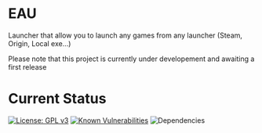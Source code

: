 # EAU
Launcher that allow you to launch any games from any launcher (Steam, Origin, Local exe...)

Please note that this project is currently under developement and awaiting a first release
# Current Status

[![License: GPL v3](https://img.shields.io/badge/License-GPLv3-blue.svg)](https://www.gnu.org/licenses/gpl-3.0)
[![Known Vulnerabilities](https://snyk.io/test/github/AnonymusRaccoon/EAU/badge.svg)](https://snyk.io/test/github/AnonymusRaccoon/EAU)
![Dependencies](https://david-dm.org/AnonymusRaccoon/EAU.svg)

